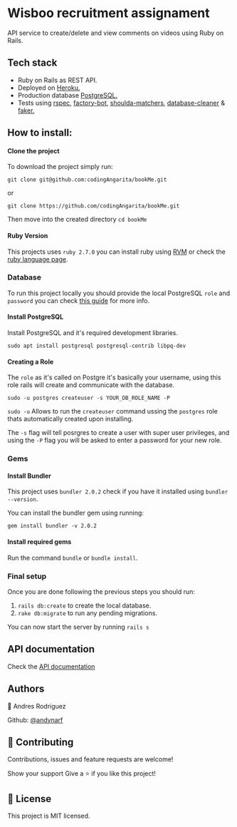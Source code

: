 # Wisboo recruitment assignament

API service to create/delete and view comments on videos using Ruby on Rails.

## Tech stack

* Ruby on Rails as REST API.
* Deployed on [Heroku.](https://www.heroku.com/)
* Production database [PostgreSQL.](https://www.postgresql.org/)
* Tests using [rspec](https://github.com/rspec/rspec-rails), [factory-bot](https://github.com/thoughtbot/factory_bot_rails), [shoulda-matchers](https://github.com/thoughtbot/shoulda-matchers), [database-cleaner](https://github.com/DatabaseCleaner/database_cleaner) & [faker.](https://github.com/faker-ruby/faker)

## How to install:



#### Clone the project

To download the project simply run: 

`git clone git@github.com:codingAngarita/bookMe.git`

or

`git clone https://github.com/codingAngarita/bookMe.git`

Then move into the created directory `cd bookMe`

#### Ruby Version

This projects uses `ruby 2.7.0` you can install ruby using [RVM](https://rvm.io/) or check the [ruby language page](https://www.ruby-lang.org/es/).

### Database

To run this project locally you should provide the local PostgreSQL `role` and `password` you can check [this guide](https://www.digitalocean.com/community/tutorials/how-to-set-up-ruby-on-rails-with-postgres) for more info.

#### Install PostgreSQL

Install PostgreSQL and it's required development libraries.

`sudo apt install postgresql postgresql-contrib libpq-dev`

#### Creating a Role
The `role` as it's called on Postgre it's basically your username, using this role rails will create and communicate with the database.

`sudo -u postgres createuser -s YOUR_DB_ROLE_NAME -P`

`sudo -u` Allows to run the `createuser` command ussing the `postgres` role thats automatically created upon installing.

The `-s` flag will tell posrgres to create a user with super user privileges, and using the `-P` flag you will be asked to enter a password for your new role.


### Gems

#### Install Bundler

This project uses `bundler 2.0.2` check if you have it installed using `bundler --version`.

You can install the bundler gem using running:

`gem install bundler -v 2.0.2`

#### Install required gems

Run the command `bundle` or `bundle install`.

### Final setup

Once you are done following the previous steps you should run:

1. `rails db:create` to create the local database.
2. `rake db:migrate` to run any pending migrations.

You can now start the server by running `rails s`


## API documentation 

Check the [API documentation](https://web.postman.co/collections/11604206-26ea5629-87d7-4411-96e4-e04e14bc843b?version=latest&workspace=23cf6137-c662-4f5d-8f89-aeeaabcc63e4)


## Authors
  👤 Andres Rodriguez

Github: [@andynarf](https://github.com/andynarf)

## 🤝 Contributing
Contributions, issues and feature requests are welcome!

Show your support
Give a ⭐️ if you like this project!


## 📝 License
This project is MIT licensed.

